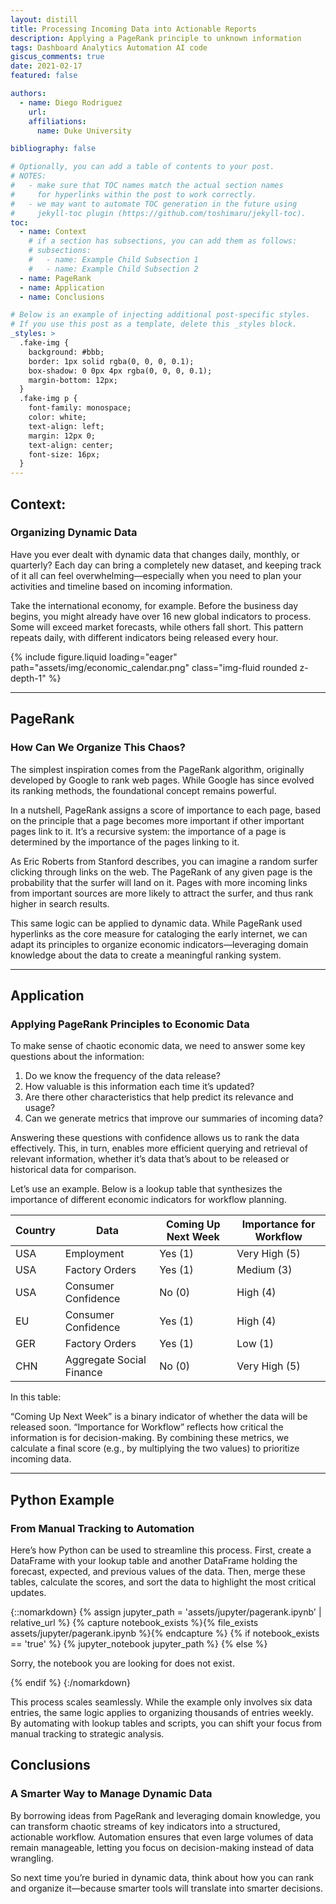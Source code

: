 ```yaml
---
layout: distill
title: Processing Incoming Data into Actionable Reports
description: Applying a PageRank principle to unknown information
tags: Dashboard Analytics Automation AI code
giscus_comments: true
date: 2021-02-17
featured: false

authors:
  - name: Diego Rodriguez
    url:
    affiliations:
      name: Duke University

bibliography: false

# Optionally, you can add a table of contents to your post.
# NOTES:
#   - make sure that TOC names match the actual section names
#     for hyperlinks within the post to work correctly.
#   - we may want to automate TOC generation in the future using
#     jekyll-toc plugin (https://github.com/toshimaru/jekyll-toc).
toc:
  - name: Context
    # if a section has subsections, you can add them as follows:
    # subsections:
    #   - name: Example Child Subsection 1
    #   - name: Example Child Subsection 2
  - name: PageRank
  - name: Application
  - name: Conclusions

# Below is an example of injecting additional post-specific styles.
# If you use this post as a template, delete this _styles block.
_styles: >
  .fake-img {
    background: #bbb;
    border: 1px solid rgba(0, 0, 0, 0.1);
    box-shadow: 0 0px 4px rgba(0, 0, 0, 0.1);
    margin-bottom: 12px;
  }
  .fake-img p {
    font-family: monospace;
    color: white;
    text-align: left;
    margin: 12px 0;
    text-align: center;
    font-size: 16px;
  }
---
```


## Context:

### Organizing Dynamic Data

Have you ever dealt with dynamic data that changes daily, monthly, or quarterly? Each day can bring a completely new dataset, and keeping track of it all can feel overwhelming—especially when you need to plan your activities and timeline based on incoming information.

Take the international economy, for example. Before the business day begins, you might already have over 16 new global indicators to process. Some will exceed market forecasts, while others fall short. This pattern repeats daily, with different indicators being released every hour.

{% include figure.liquid loading="eager" path="assets/img/economic_calendar.png" class="img-fluid rounded z-depth-1" %}

---

## PageRank

### How Can We Organize This Chaos?

The simplest inspiration comes from the PageRank algorithm, originally developed by Google to rank web pages. While Google has since evolved its ranking methods, the foundational concept remains powerful.

In a nutshell, PageRank assigns a score of importance to each page, based on the principle that a page becomes more important if other important pages link to it. It’s a recursive system: the importance of a page is determined by the importance of the pages linking to it.

As Eric Roberts from Stanford describes, you can imagine a random surfer clicking through links on the web. The PageRank of any given page is the probability that the surfer will land on it. Pages with more incoming links from important sources are more likely to attract the surfer, and thus rank higher in search results.

This same logic can be applied to dynamic data. While PageRank used hyperlinks as the core measure for cataloging the early internet, we can adapt its principles to organize economic indicators—leveraging domain knowledge about the data to create a meaningful ranking system.

---

## Application

### Applying PageRank Principles to Economic Data

To make sense of chaotic economic data, we need to answer some key questions about the information:

1. Do we know the frequency of the data release?
2. How valuable is this information each time it’s updated?
3. Are there other characteristics that help predict its relevance and usage?
4. Can we generate metrics that improve our summaries of incoming data?

Answering these questions with confidence allows us to rank the data effectively. This, in turn, enables more efficient querying and retrieval of relevant information, whether it’s data that’s about to be released or historical data for comparison.

Let’s use an example. Below is a lookup table that synthesizes the importance of different economic indicators for workflow planning.

| Country | Data                     | Coming Up Next Week | Importance for Workflow |
| ------- | ------------------------ | ------------------- | ----------------------- |
| USA     | Employment               | Yes (1)             | Very High (5)           |
| USA     | Factory Orders           | Yes (1)             | Medium (3)              |
| USA     | Consumer Confidence      | No (0)              | High (4)                |
| EU      | Consumer Confidence      | Yes (1)             | High (4)                |
| GER     | Factory Orders           | Yes (1)             | Low (1)                 |
| CHN     | Aggregate Social Finance | No (0)              | Very High (5)           |

In this table:

“Coming Up Next Week” is a binary indicator of whether the data will be released soon. “Importance for Workflow” reflects how critical the information is for decision-making. By combining these metrics, we calculate a final score (e.g., by multiplying the two values) to prioritize incoming data.

---

## Python Example

### From Manual Tracking to Automation

Here’s how Python can be used to streamline this process. First, create a DataFrame with your lookup table and another DataFrame holding the forecast, expected, and previous values of the data. Then, merge these tables, calculate the scores, and sort the data to highlight the most critical updates.

{::nomarkdown}
{% assign jupyter_path = 'assets/jupyter/pagerank.ipynb' | relative_url %}
{% capture notebook_exists %}{% file_exists assets/jupyter/pagerank.ipynb %}{% endcapture %}
{% if notebook_exists == 'true' %}
{% jupyter_notebook jupyter_path %}
{% else %}

  <p>Sorry, the notebook you are looking for does not exist.</p>
{% endif %}
{:/nomarkdown}

This process scales seamlessly. While the example only involves six data entries, the same logic applies to organizing thousands of entries weekly. By automating with lookup tables and scripts, you can shift your focus from manual tracking to strategic analysis.

## Conclusions

### A Smarter Way to Manage Dynamic Data

By borrowing ideas from PageRank and leveraging domain knowledge, you can transform chaotic streams of key indicators into a structured, actionable workflow. Automation ensures that even large volumes of data remain manageable, letting you focus on decision-making instead of data wrangling.

So next time you’re buried in dynamic data, think about how you can rank and organize it—because smarter tools will translate into smarter decisions.
